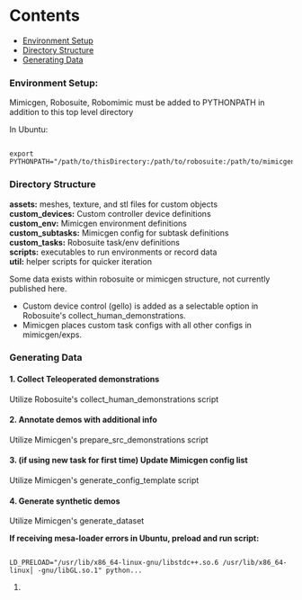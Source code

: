 # Contents
- [Environment Setup](#env-setup)
- [Directory Structure](#dir-struct)
- [Generating Data](#data-gen)

 <a id="env-setup"></a>
### Environment Setup:

Mimicgen, Robosuite, Robomimic must be added to PYTHONPATH in addition to this top level directory

In Ubuntu:

```

export PYTHONPATH="/path/to/thisDirectory:/path/to/robosuite:/path/to/mimicgen:/path/to/robomimic:$PYTHONPATH" 

```
 <a id="dir-struct"></a>
### Directory Structure
**assets:** meshes, texture, and stl files for custom objects  
**custom_devices:** Custom controller device definitions  
**custom_env:** Mimicgen environment definitions  
**custom_subtasks:** Mimicgen config for subtask definitions  
**custom_tasks:** Robosuite task/env definitions  
**scripts:** executables to run environments or record data  
**util:** helper scripts for quicker iteration  

Some data exists within robosuite or mimicgen structure, not currently published here.  
- Custom device control (gello) is added as a selectable option in Robosuite's collect_human_demonstrations.  
- Mimicgen places custom task configs with all other configs in mimicgen/exps.  



### Generating Data

#### 1. Collect Teleoperated demonstrations  
Utilize Robosuite's collect_human_demonstrations script

#### 2. Annotate demos with additional info
Utilize Mimicgen's prepare_src_demonstrations script

#### 3. (if using new task for first time) Update Mimicgen config list
Utilize Mimicgen's generate_config_template script

#### 4. Generate synthetic demos
Utilize Mimicgen's generate_dataset


**If receiving mesa-loader errors in Ubuntu, preload and run script:**

```

LD_PRELOAD="/usr/lib/x86_64-linux-gnu/libstdc++.so.6 /usr/lib/x86_64-linux│ -gnu/libGL.so.1" python...

```


1) 


